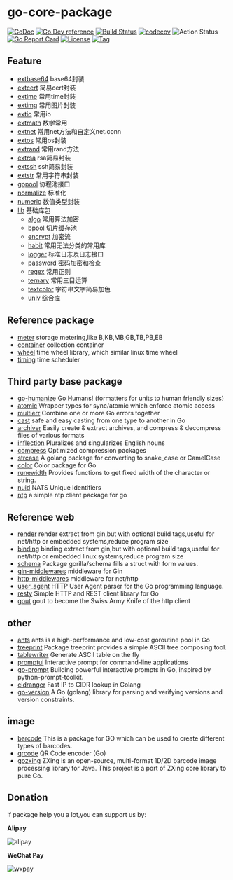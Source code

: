 # go-core-package

[![GoDoc](https://godoc.org/github.com/thinkgos/x?status.svg)](https://godoc.org/github.com/thinkgos/x)
[![Go.Dev reference](https://img.shields.io/badge/go.dev-reference-blue?logo=go&logoColor=white)](https://pkg.go.dev/github.com/thinkgos/x?tab=doc)
[![Build Status](https://www.travis-ci.org/thinkgos/go-core-package.svg?branch=master)](https://www.travis-ci.org/thinkgos/go-core-package)
[![codecov](https://codecov.io/gh/thinkgos/go-core-package/branch/master/graph/badge.svg)](https://codecov.io/gh/thinkgos/go-core-package)
![Action Status](https://github.com/thinkgos/x/workflows/Go/badge.svg)
[![Go Report Card](https://goreportcard.com/badge/github.com/thinkgos/x)](https://goreportcard.com/report/github.com/thinkgos/x)
[![License](https://img.shields.io/github/license/thinkgos/x)](https://github.com/thinkgos/x/raw/master/LICENSE)
[![Tag](https://img.shields.io/github/v/tag/thinkgos/go-core-package)](https://github.com/thinkgos/x/tags)


## Feature 
- [extbase64](#extbase64) base64封装
- [extcert](#extcert) 简易cert封装
- [extime](#extime) 常用time封装
- [extimg](#extimg) 常用图片封装
- [extio](#extio) 常用io
- [extmath](#extmath) 数学常用
- [extnet](extnet) 常用net方法和自定义net.conn
- [extos](#extos) 常用os封装
- [extrand](#extrand) 常用rand方法
- [extrsa](#extrsa) rsa简易封装
- [extssh](#extssh) ssh简易封装
- [extstr](#extstr) 常用字符串封装
- [gopool](#gopool) 协程池接口
- [normalize](#normalize) 标准化
- [numeric](#numeric) 数值类型封装
- [lib](#lib) 基础库包
    - [algo](#algo) 常用算法加密
    - [bpool](#bpool) 切片缓存池
    - [encrypt](#encrypt) 加密流
    - [habit](#habit) 常用无法分类的常用库
    - [logger](#logger) 标准日志及日志接口
    - [password](#password) 密码加密和检查
    - [regex](#regex) 常用正则
    - [ternary](#ternary) 常用三目运算
    - [textcolor](#textcolor) 字符串文字简易加色
    - [univ](#univ) 综合库

## Reference package

- [meter](https://github.com/thinkgos/meter) storage metering,like B,KB,MB,GB,TB,PB,EB
- [container](https://github.com/thinkgos/container) collection container
- [wheel](https://github.com/thinkgos/wheel) time wheel library, which similar linux time wheel
- [timing](https://github.com/thinkgos/timing) time scheduler

## Third party base package
- [go-humanize](https://github.com/dustin/go-humanize) Go Humans! (formatters for units to human friendly sizes)
- [atomic](https://github.com/uber-go/atomic) Wrapper types for sync/atomic which enforce atomic access
- [multierr](https://github.com/uber-go/multierr) Combine one or more Go errors together
- [cast](https://github.com/spf13/cast) safe and easy casting from one type to another in Go
- [archiver](https://github.com/mholt/archiver) Easily create & extract archives, and compress & decompress files of various formats
- [inflection](https://github.com/jinzhu/inflection) Pluralizes and singularizes English nouns
- [compress](https://github.com/klauspost/compress) Optimized compression packages
- [strcase](https://github.com/iancoleman/strcase) A golang package for converting to snake_case or CamelCase
- [color](https://github.com/fatih/color) Color package for Go
- [runewidth](https://github.com/mattn/go-runewidth) Provides functions to get fixed width of the character or string.
- [nuid](https://github.com/nats-io/nuid) NATS Unique Identifiers
- [ntp](https://github.com/beevik/ntp) a simple ntp client package for go
## Reference web
- [render](https://github.com/thinkgos/render)  render extract from gin,but with optional build tags,useful for net/http or embedded systems,reduce program size
- [binding](https://github.com/thinkgos/binding)  binding extract from gin,but with optional build tags,useful for net/http or embedded linux systems,reduce program size
- [schema](https://github.com/gorilla/schema) Package gorilla/schema fills a struct with form values.
- [gin-middlewares](https://github.com/thinkgos/gin-middlewares) middleware for Gin
- [http-middlewares](https://github.com/thinkgos/http-middlewares)  middleware for net/http
- [user_agent](https://github.com/mssola/user_agent) HTTP User Agent parser for the Go programming language.
- [resty](https://github.com/go-resty/resty) Simple HTTP and REST client library for Go
- [gout](https://github.com/guonaihong/gout) gout to become the Swiss Army Knife of the http client 
## other 
- [ants](https://github.com/panjf2000/ants) ants is a high-performance and low-cost goroutine pool in Go
- [treeprint](https://github.com/xlab/treeprint) Package treeprint provides a simple ASCII tree composing tool.
- [tablewriter](https://github.com/olekukonko/tablewriter) Generate ASCII table on the fly
- [promptui](https://github.com/manifoldco/promptui) Interactive prompt for command-line applications
- [go-prompt](https://github.com/c-bata/go-prompt) Building powerful interactive prompts in Go, inspired by python-prompt-toolkit.
- [cidranger](https://github.com/yl2chen/cidranger) Fast IP to CIDR lookup in Golang
- [go-version](https://github.com/hashicorp/go-version) A Go (golang) library for parsing and verifying versions and version constraints.
## image
- [barcode](github.com/boombuler/barcode) This is a package for GO which can be used to create different types of barcodes.
- [qrcode](github.com/skip2/go-qrcode) QR Code encoder (Go)
- [gozxing](https://github.com/makiuchi-d/gozxing) ZXing is an open-source, multi-format 1D/2D barcode image processing library for Java. This project is a port of ZXing core library to pure Go.

## Donation

if package help you a lot,you can support us by:

**Alipay**

![alipay](https://github.com/thinkgos/thinkgos/blob/master/asserts/alipay.jpg)

**WeChat Pay**

![wxpay](https://github.com/thinkgos/thinkgos/blob/master/asserts/wxpay.jpg)